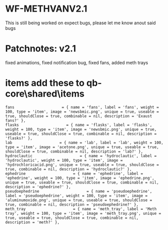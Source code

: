 # WF-METHVANV2.1
This is still being worked on expect bugs, please let me know anout said bugs
# Patchnotes: v2.1
fixed animations, fixed notification bug, fixed fans, added meth trays
# items add these to qb-core\shared\items
    fans                     = { name = 'fans', label = 'fans', weight = 100, type = 'item', image = 'newsbmic.png', unique = true, useable = true, shouldClose = true, combinable = nil, description = 'Exaust fans?' },
    flasks                     = { name = 'flasks', label = 'flasks', weight = 100, type = 'item', image = 'newsbmic.png', unique = true, useable = true, shouldClose = true, combinable = nil, description = 'flasks?' },
    lab                     = { name = 'lab', label = 'lab', weight = 100, type = 'item', image = 'acetone.png', unique = true, useable = true, shouldClose = true, combinable = nil, description = 'lab?' },
    hydroclautic                     = { name = 'hydroclautic', label = 'hydroclautic', weight = 100, type = 'item', image = 'hydrochloricacid.png', unique = true, useable = true, shouldClose = true, combinable = nil, description = 'hydroclautic?' },
    ephedrine                     = { name = 'ephedrine', label = 'ephedrine', weight = 100, type = 'item', image = 'ephedrine.png', unique = true, useable = true, shouldClose = true, combinable = nil, description = 'ephedrine?' },
    pseudoephedrine                     = { name = 'pseudoephedrine', label = 'pseudoephedrine', weight = 100, type = 'item', image = 'aluminumoxide.png', unique = true, useable = true, shouldClose = true, combinable = nil, description = 'pseudoephedrine?' },
    meth_tray                     = { name = 'meth_tray', label = 'Meth tray', weight = 100, type = 'item', image = 'meth_tray.png', unique = true, useable = true, shouldClose = true, combinable = nil, description = 'meth?' },
